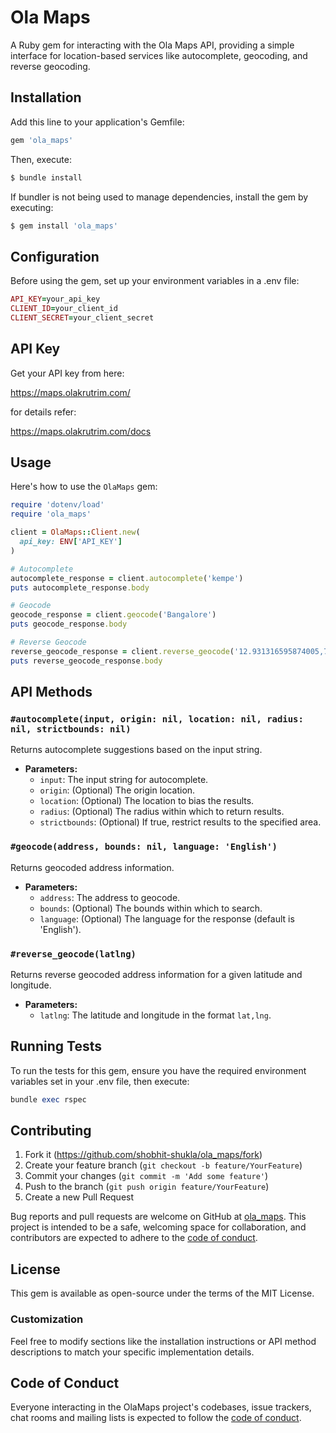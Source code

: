 # Ola Maps

A Ruby gem for interacting with the Ola Maps API, providing a simple interface for location-based services like autocomplete, geocoding, and reverse geocoding.

## Installation

Add this line to your application's Gemfile:

```ruby
gem 'ola_maps'
```

Then, execute:

```ruby
$ bundle install
```

If bundler is not being used to manage dependencies, install the gem by executing:

```ruby
$ gem install 'ola_maps'
```

## Configuration

Before using the gem, set up your environment variables in a .env file:

```ruby
API_KEY=your_api_key
CLIENT_ID=your_client_id
CLIENT_SECRET=your_client_secret
```

## API Key
Get your API key from here:

https://maps.olakrutrim.com/

for details refer:

https://maps.olakrutrim.com/docs


## Usage

Here's how to use the `OlaMaps` gem:

```ruby
require 'dotenv/load'
require 'ola_maps'

client = OlaMaps::Client.new(
  api_key: ENV['API_KEY']
)

# Autocomplete
autocomplete_response = client.autocomplete('kempe')
puts autocomplete_response.body

# Geocode
geocode_response = client.geocode('Bangalore')
puts geocode_response.body

# Reverse Geocode
reverse_geocode_response = client.reverse_geocode('12.931316595874005,77.61649243443775')
puts reverse_geocode_response.body

```

## API Methods

### `#autocomplete(input, origin: nil, location: nil, radius: nil, strictbounds: nil)`

Returns autocomplete suggestions based on the input string.

- **Parameters:**
  - `input`: The input string for autocomplete.
  - `origin`: (Optional) The origin location.
  - `location`: (Optional) The location to bias the results.
  - `radius`: (Optional) The radius within which to return results.
  - `strictbounds`: (Optional) If true, restrict results to the specified area.

### `#geocode(address, bounds: nil, language: 'English')`

Returns geocoded address information.

- **Parameters:**
  - `address`: The address to geocode.
  - `bounds`: (Optional) The bounds within which to search.
  - `language`: (Optional) The language for the response (default is 'English').

### `#reverse_geocode(latlng)`

Returns reverse geocoded address information for a given latitude and longitude.

- **Parameters:**
  - `latlng`: The latitude and longitude in the format `lat,lng`.

## Running Tests

To run the tests for this gem, ensure you have the required environment variables set in your .env file, then execute:

```ruby
bundle exec rspec
```

## Contributing

1. Fork it (https://github.com/shobhit-shukla/ola_maps/fork)
2. Create your feature branch (`git checkout -b feature/YourFeature`)
3. Commit your changes (`git commit -m 'Add some feature'`)
4. Push to the branch (`git push origin feature/YourFeature`)
5. Create a new Pull Request

Bug reports and pull requests are welcome on GitHub at [ola_maps](https://github.com/shobhit-shukla/ola_maps). This project is intended to be a safe, welcoming space for collaboration, and contributors are expected to adhere to the [code of conduct](https://github.com/shobhit-shukla/ola_maps/blob/main/CODE_OF_CONDUCT.md).


## License

This gem is available as open-source under the terms of the MIT License.

### Customization

Feel free to modify sections like the installation instructions or API method descriptions to match your specific implementation details.

## Code of Conduct

Everyone interacting in the OlaMaps project's codebases, issue trackers, chat rooms and mailing lists is expected to follow the [code of conduct](https://github.com/[USERNAME]/ola_maps/blob/main/CODE_OF_CONDUCT.md).
